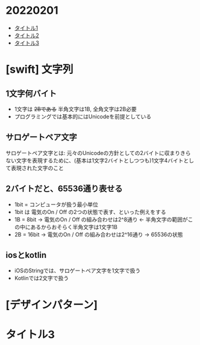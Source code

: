 # 20220201

- [タイトル1](https://github.com/takeshi-1000/my_memo/blob/main/TEMPLATE.md#%E3%82%BF%E3%82%A4%E3%83%88%E3%83%AB1)
- [タイトル2](https://github.com/takeshi-1000/my_memo/blob/main/TEMPLATE.md#%E3%82%BF%E3%82%A4%E3%83%88%E3%83%AB2)
- [タイトル3](https://github.com/takeshi-1000/my_memo/blob/main/TEMPLATE.md#%E3%82%BF%E3%82%A4%E3%83%88%E3%83%AB3)

# [swift] 文字列

## 1文字何バイト

- 1文字は ~~2Bである~~ 半角文字は1B, 全角文字は2B必要
- プログラミングでは基本的にはUnicodeを前提としている

## サロゲートペア文字

サロゲートペア文字とは: 元々のUnicodeの方針としての2バイトに収まりきらない文字を表現するために、(基本は1文字2バイトとしつつも)1文字4バイトとして表現された文字のこと

## 2バイトだと、65536通り表せる
- 1bit = コンピュータが扱う最小単位
- 1bit は 電気のOn / Off の2つの状態で表す、といった例えをする
- 1B = 8bit → 電気のOn / Off の組み合わせは2^8通り ← 半角文字の範囲がこの中にあるからおそらく半角文字は1文字1B
- 2B = 16bit → 電気のOn / Off の組み合わせは2^16通り → 65536の状態


## iosとkotlin
- iOSのStringでは、サロゲートペア文字を1文字で扱う
- Kotlinでは2文字で扱う



# [デザインパターン]

# タイトル3

